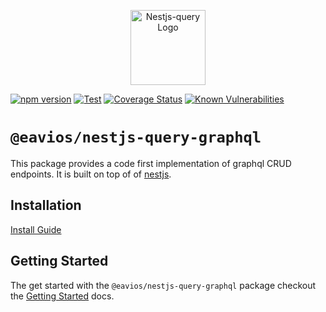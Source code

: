 <p align="center">
  <a href="https://eavios.github.io/nestjs-query" target="blank"><img src="https://eavios.github.io/nestjs-query/img/logo.svg" width="120" alt="Nestjs-query Logo" /></a>
</p>

[![npm version](https://img.shields.io/npm/v/@eavios/nestjs-query-graphql.svg)](https://www.npmjs.org/package/@eavios/nestjs-query-graphql)
[![Test](https://github.com/eavios/nestjs-query/workflows/Test/badge.svg?branch=master)](https://github.com/eavios/nestjs-query/actions?query=workflow%3ATest+and+branch%3Amaster+)
[![Coverage Status](https://codecov.io/gh/TriPSs/nestjs-query/branch/master/graph/badge.svg?token=29EX71ID2P)](https://codecov.io/gh/TriPSs/nestjs-query)
[![Known Vulnerabilities](https://snyk.io/test/github/eavios/nestjs-query/badge.svg?targetFile=packages/query-graphql/package.json)](https://snyk.io/test/github/eavios/nestjs-query?targetFile=packages/query-graphql/package.json)

# `@eavios/nestjs-query-graphql`

This package provides a code first implementation of graphql CRUD endpoints. It is built on top of
of [nestjs](https://nestjs.com/).

## Installation

[Install Guide](https://eavios.github.io/nestjs-query/docs/introduction/install)

## Getting Started

The get started with the `@eavios/nestjs-query-graphql` package checkout
the [Getting Started](https://eavios.github.io/nestjs-query/docs/graphql/getting-started) docs.

